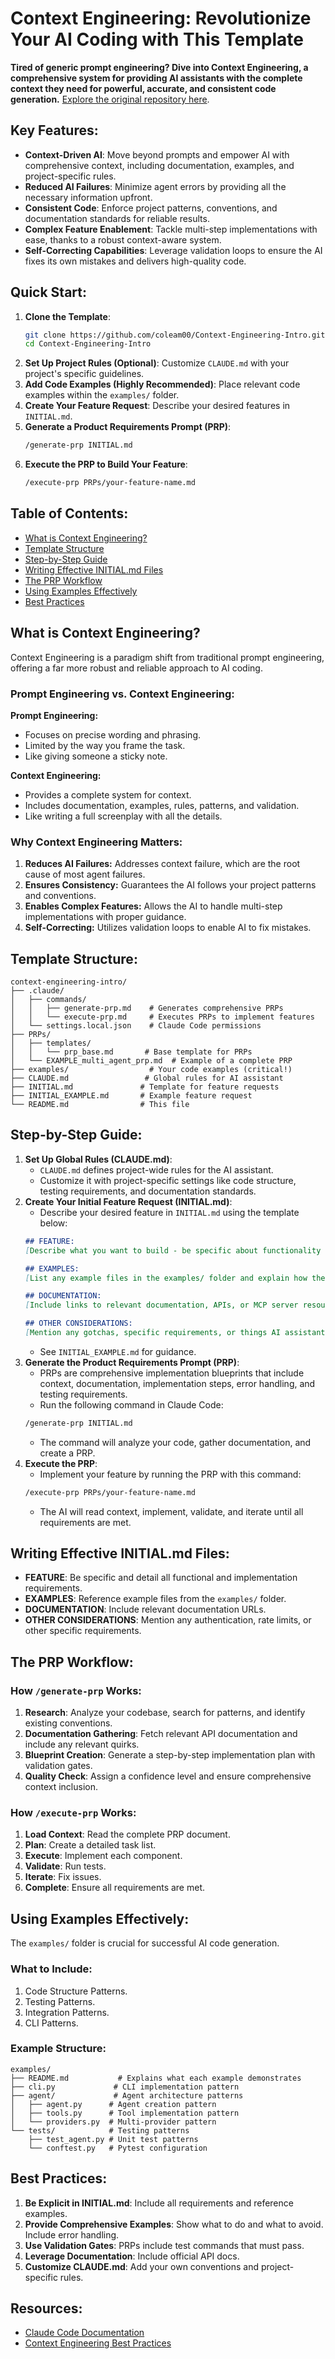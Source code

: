 # Context Engineering: Revolutionize Your AI Coding with This Template

**Tired of generic prompt engineering? Dive into Context Engineering, a comprehensive system for providing AI assistants with the complete context they need for powerful, accurate, and consistent code generation.** [Explore the original repository here](https://github.com/coleam00/context-engineering-intro).

## Key Features:

*   **Context-Driven AI**: Move beyond prompts and empower AI with comprehensive context, including documentation, examples, and project-specific rules.
*   **Reduced AI Failures**: Minimize agent errors by providing all the necessary information upfront.
*   **Consistent Code**: Enforce project patterns, conventions, and documentation standards for reliable results.
*   **Complex Feature Enablement**:  Tackle multi-step implementations with ease, thanks to a robust context-aware system.
*   **Self-Correcting Capabilities**: Leverage validation loops to ensure the AI fixes its own mistakes and delivers high-quality code.

## Quick Start:

1.  **Clone the Template**:
    ```bash
    git clone https://github.com/coleam00/Context-Engineering-Intro.git
    cd Context-Engineering-Intro
    ```
2.  **Set Up Project Rules (Optional)**: Customize `CLAUDE.md` with your project's specific guidelines.
3.  **Add Code Examples (Highly Recommended)**: Place relevant code examples within the `examples/` folder.
4.  **Create Your Feature Request**:  Describe your desired features in `INITIAL.md`.
5.  **Generate a Product Requirements Prompt (PRP)**:
    ```bash
    /generate-prp INITIAL.md
    ```
6.  **Execute the PRP to Build Your Feature**:
    ```bash
    /execute-prp PRPs/your-feature-name.md
    ```

## Table of Contents:

*   [What is Context Engineering?](#what-is-context-engineering)
*   [Template Structure](#template-structure)
*   [Step-by-Step Guide](#step-by-step-guide)
*   [Writing Effective INITIAL.md Files](#writing-effective-initialmd-files)
*   [The PRP Workflow](#the-prp-workflow)
*   [Using Examples Effectively](#using-examples-effectively)
*   [Best Practices](#best-practices)

## What is Context Engineering?

Context Engineering is a paradigm shift from traditional prompt engineering, offering a far more robust and reliable approach to AI coding.

### Prompt Engineering vs. Context Engineering:

**Prompt Engineering:**

*   Focuses on precise wording and phrasing.
*   Limited by the way you frame the task.
*   Like giving someone a sticky note.

**Context Engineering:**

*   Provides a complete system for context.
*   Includes documentation, examples, rules, patterns, and validation.
*   Like writing a full screenplay with all the details.

### Why Context Engineering Matters:

1.  **Reduces AI Failures:** Addresses context failure, which are the root cause of most agent failures.
2.  **Ensures Consistency:** Guarantees the AI follows your project patterns and conventions.
3.  **Enables Complex Features:** Allows the AI to handle multi-step implementations with proper guidance.
4.  **Self-Correcting:** Utilizes validation loops to enable AI to fix mistakes.

## Template Structure:

```
context-engineering-intro/
├── .claude/
│   ├── commands/
│   │   ├── generate-prp.md    # Generates comprehensive PRPs
│   │   └── execute-prp.md     # Executes PRPs to implement features
│   └── settings.local.json    # Claude Code permissions
├── PRPs/
│   ├── templates/
│   │   └── prp_base.md       # Base template for PRPs
│   └── EXAMPLE_multi_agent_prp.md  # Example of a complete PRP
├── examples/                  # Your code examples (critical!)
├── CLAUDE.md                 # Global rules for AI assistant
├── INITIAL.md               # Template for feature requests
├── INITIAL_EXAMPLE.md       # Example feature request
└── README.md                # This file
```

## Step-by-Step Guide:

1.  **Set Up Global Rules (CLAUDE.md)**:
    *   `CLAUDE.md` defines project-wide rules for the AI assistant.
    *   Customize it with project-specific settings like code structure, testing requirements, and documentation standards.
2.  **Create Your Initial Feature Request (INITIAL.md)**:
    *   Describe your desired feature in `INITIAL.md` using the template below:
    ```markdown
    ## FEATURE:
    [Describe what you want to build - be specific about functionality and requirements]

    ## EXAMPLES:
    [List any example files in the examples/ folder and explain how they should be used]

    ## DOCUMENTATION:
    [Include links to relevant documentation, APIs, or MCP server resources]

    ## OTHER CONSIDERATIONS:
    [Mention any gotchas, specific requirements, or things AI assistants commonly miss]
    ```
    *   See `INITIAL_EXAMPLE.md` for guidance.
3.  **Generate the Product Requirements Prompt (PRP)**:
    *   PRPs are comprehensive implementation blueprints that include context, documentation, implementation steps, error handling, and testing requirements.
    *   Run the following command in Claude Code:
    ```bash
    /generate-prp INITIAL.md
    ```
    *   The command will analyze your code, gather documentation, and create a PRP.
4.  **Execute the PRP**:
    *   Implement your feature by running the PRP with this command:
    ```bash
    /execute-prp PRPs/your-feature-name.md
    ```
    *   The AI will read context, implement, validate, and iterate until all requirements are met.

## Writing Effective INITIAL.md Files:

*   **FEATURE**: Be specific and detail all functional and implementation requirements.
*   **EXAMPLES**: Reference example files from the `examples/` folder.
*   **DOCUMENTATION**: Include relevant documentation URLs.
*   **OTHER CONSIDERATIONS**:  Mention any authentication, rate limits, or other specific requirements.

## The PRP Workflow:

### How `/generate-prp` Works:

1.  **Research**: Analyze your codebase, search for patterns, and identify existing conventions.
2.  **Documentation Gathering**: Fetch relevant API documentation and include any relevant quirks.
3.  **Blueprint Creation**: Generate a step-by-step implementation plan with validation gates.
4.  **Quality Check**: Assign a confidence level and ensure comprehensive context inclusion.

### How `/execute-prp` Works:

1.  **Load Context**: Read the complete PRP document.
2.  **Plan**: Create a detailed task list.
3.  **Execute**: Implement each component.
4.  **Validate**: Run tests.
5.  **Iterate**: Fix issues.
6.  **Complete**: Ensure all requirements are met.

## Using Examples Effectively:

The `examples/` folder is crucial for successful AI code generation.

### What to Include:

1.  Code Structure Patterns.
2.  Testing Patterns.
3.  Integration Patterns.
4.  CLI Patterns.

### Example Structure:

```
examples/
├── README.md           # Explains what each example demonstrates
├── cli.py             # CLI implementation pattern
├── agent/             # Agent architecture patterns
│   ├── agent.py      # Agent creation pattern
│   ├── tools.py      # Tool implementation pattern
│   └── providers.py  # Multi-provider pattern
└── tests/            # Testing patterns
    ├── test_agent.py # Unit test patterns
    └── conftest.py   # Pytest configuration
```

## Best Practices:

1.  **Be Explicit in INITIAL.md**:  Include all requirements and reference examples.
2.  **Provide Comprehensive Examples**:  Show what to do and what to avoid.  Include error handling.
3.  **Use Validation Gates**: PRPs include test commands that must pass.
4.  **Leverage Documentation**: Include official API docs.
5.  **Customize CLAUDE.md**: Add your own conventions and project-specific rules.

## Resources:

*   [Claude Code Documentation](https://docs.anthropic.com/en/docs/claude-code)
*   [Context Engineering Best Practices](https://www.philschmid.de/context-engineering)